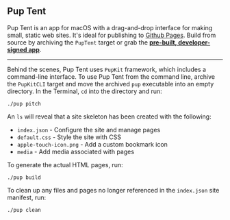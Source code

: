 Pup Tent
----

Pup Tent is an app for macOS with a drag-and-drop interface for making small, static web sites. It's ideal for publishing to [Github Pages](https://pages.github.com). Build from source by archiving the `PupTent` target or grab the **[pre-built, developer-signed app](https://github.com/toddheasley/puptent/raw/master/PupTent.zip)**.

----

Behind the scenes, Pup Tent uses `PupKit` framework, which includes a command-line interface. To use Pup Tent from the command line, archive the `PupKitCLI` target and move the archived `pup` executable into an empty directory. In the Terminal, `cd` into the directory and run:

`./pup pitch`

An `ls` will reveal that a site skeleton has been created with the following:

* `index.json` - Configure the site and manage pages
* `default.css` - Style the site with CSS
* `apple-touch-icon.png` - Add a custom bookmark icon
* `media` - Add media associated with pages

To generate the actual HTML pages, run:

`./pup build`

To clean up any files and pages no longer referenced in the `index.json` site manifest, run:

`./pup clean`

